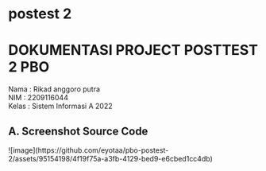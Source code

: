 # postest 2
<h1>DOKUMENTASI PROJECT POSTTEST 2 PBO</h1>

<P>Nama : Rikad anggoro putra <br>NIM : 2209116044 <br>Kelas : Sistem Informasi A 2022</P>
<h2>A. Screenshot Source Code</h2>
![image](https://github.com/eyotaa/pbo-postest-2/assets/95154198/4f19f75a-a3fb-4129-bed9-e6cbed1cc4db)
